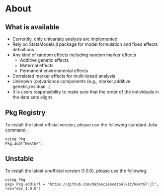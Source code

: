 
# About

## What is available

* Currently, only univariate analysis are implemented
* Rely on StatsModels.jl package for model formulation and fixed effects definitions
* Any kind of random effects including random marker effects                                 
  - Additive genetic effects
  - Maternal effects
  - Permanent environmental effects
* Correlated marker effects for multi-breed analysis
* Unknown (co)variance components (e.g., marker,additive genetic,residual...)
* It is users responsibility to make sure that the order of the individuals in the data sets aligns

## Pkg Registry

To install the latest official version, please use the following standard Julia command.

```@example
using Pkg
Pkg.add("NextGP")
```
## Unstable

To install the latest unofficial version (1.0.0), please use the following.

```@example
using Pkg
pkg> Pkg.add(url = "https://github.com/datasciencetoolkit/NextGP.jl", rev="dev_1.0.0")
```

